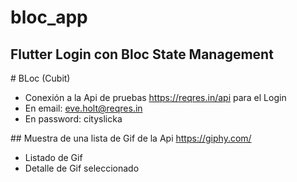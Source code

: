# bloc_app
## Flutter Login con Bloc State Management
# BLoc (Cubit)
- Conexión a la Api de pruebas https://reqres.in/api para el Login
- En email: 
eve.holt@reqres.in
- En password: 
cityslicka

## Muestra de una lista de Gif de la Api https://giphy.com/
- Listado de Gif
- Detalle de Gif seleccionado


